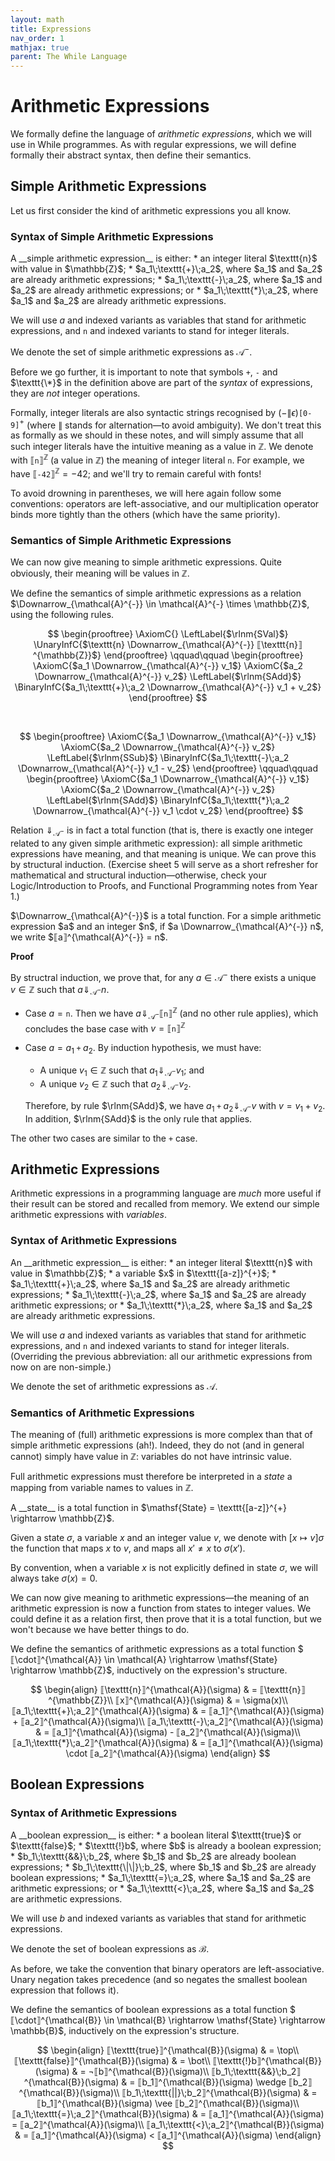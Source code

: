 ```yaml
---
layout: math
title: Expressions
nav_order: 1
mathjax: true
parent: The While Language
---
```


# Arithmetic Expressions

We formally define the language of *arithmetic expressions*, which we will use
in While programmes. As with regular expressions, we will define formally their
abstract syntax, then define their semantics.

## Simple Arithmetic Expressions

Let us first consider the kind of arithmetic expressions you all know.

### Syntax of Simple Arithmetic Expressions

<div class="defn" markdown="1">
A __simple arithmetic expression__ is either:
* an integer literal $\texttt{n}$ with value in $\mathbb{Z}$;
* $a_1\;\texttt{+}\;a_2$, where $a_1$ and $a_2$ are already arithmetic expressions;
* $a_1\;\texttt{-}\;a_2$, where $a_1$ and $a_2$ are already arithmetic expressions; or
* $a_1\;\texttt{*}\;a_2$, where $a_1$ and $a_2$ are already arithmetic expressions.

We will use $a$ and indexed variants as variables that stand for arithmetic
expressions, and $\texttt{n}$ and indexed variants to stand for integer literals.

We denote the set of simple arithmetic expressions as $\mathcal{A}^{-}$.
</div>

Before we go further, it is important to note that symbols $\texttt{+}$,
$\texttt{-}$ and $\texttt{\*}$ in the definition above are part of the *syntax*
of expressions, they are *not* integer operations.

Formally, integer literals are also syntactic strings recognised by $(- \|
\epsilon)\texttt{[0-9]}^{+}$ (where $\|$ stands for alternation—to avoid
ambiguity). We don't treat this as formally as we should in these notes, and
will simply assume that all such integer literals have the intuitive meaning as
a value in $\mathbb{Z}$. We denote with
$⟦\texttt{n}⟧^{\mathbb{Z}}$ (a value in $\mathbb{Z}$) the
meaning of integer literal $\texttt{n}$.
For example, we have $⟦\texttt{-42}⟧^{\mathbb{Z}} = -42$; and we'll try to
remain careful with fonts!

To avoid drowning in parentheses, we will here again follow some conventions:
operators are left-associative, and our multiplication operator binds more
tightly than the others (which have the same priority).

### Semantics of Simple Arithmetic Expressions

We can now give meaning to simple arithmetic expressions. Quite obviously,
their meaning will be values in $\mathbb{Z}$.

<div class="defn" markdown="1">
We define the semantics of simple arithmetic expressions as a relation
$\Downarrow_{\mathcal{A}^{-}} \in \mathcal{A}^{-} \times \mathbb{Z}$, using the
following rules.

$$
\begin{prooftree}
\AxiomC{}
\LeftLabel{$\rlnm{SVal}$}
\UnaryInfC{$\texttt{n} \Downarrow_{\mathcal{A}^{-}} ⟦\texttt{n}⟧^{\mathbb{Z}}$}
\end{prooftree}
\qquad\qquad
\begin{prooftree}
\AxiomC{$a_1 \Downarrow_{\mathcal{A}^{-}} v_1$}
\AxiomC{$a_2 \Downarrow_{\mathcal{A}^{-}} v_2$}
\LeftLabel{$\rlnm{SAdd}$}
\BinaryInfC{$a_1\;\texttt{+}\;a_2 \Downarrow_{\mathcal{A}^{-}} v_1 + v_2$}
\end{prooftree}
$$

<br/>

$$
\begin{prooftree}
\AxiomC{$a_1 \Downarrow_{\mathcal{A}^{-}} v_1$}
\AxiomC{$a_2 \Downarrow_{\mathcal{A}^{-}} v_2$}
\LeftLabel{$\rlnm{SSub}$}
\BinaryInfC{$a_1\;\texttt{-}\;a_2 \Downarrow_{\mathcal{A}^{-}} v_1 - v_2$}
\end{prooftree}
\qquad\qquad
\begin{prooftree}
\AxiomC{$a_1 \Downarrow_{\mathcal{A}^{-}} v_1$}
\AxiomC{$a_2 \Downarrow_{\mathcal{A}^{-}} v_2$}
\LeftLabel{$\rlnm{SAdd}$}
\BinaryInfC{$a_1\;\texttt{*}\;a_2 \Downarrow_{\mathcal{A}^{-}} v_1 \cdot v_2$}
\end{prooftree}
$$
</div>

Relation $\Downarrow_{\mathcal{A}^{-}}$ is in fact a total function (that is, there
is exactly one integer related to any given simple arithmetic expression): all
simple arithmetic expressions have meaning, and that meaning is unique. We can
prove this by structural induction. (Exercise sheet 5 will serve as a short
refresher for mathematical and structural induction—otherwise, check your
Logic/Introduction to Proofs, and Functional Programming notes from Year 1.)

<div class="defn" markdown="1">
$\Downarrow_{\mathcal{A}^{-}}$ is a total function. For a simple arithmetic
expression $a$ and an integer $n$, if $a \Downarrow_{\mathcal{A}^{-}} n$, we
write $⟦a⟧^{\mathcal{A}^{-}} = n$.
</div>

**Proof**

By structral induction, we prove that, for any $a \in \mathcal{A}^{-}$ there
exists a unique $v \in \mathbb{Z}$ such that $a \Downarrow_{\mathcal{A}^{-}}
n$.

- Case $a = \texttt{n}$.
  Then we have $a \Downarrow_{\mathcal{A}^{-}} ⟦\texttt{n}⟧^{\mathbb{Z}}$ (and
  no other rule applies), which concludes the base case with
  $v = ⟦\texttt{n}⟧^{\mathbb{Z}}$
- Case $a = a_1\;\texttt{+}\;a_2$. By induction hypothesis, we must have:
  + A unique $v_1 \in \mathbb{Z}$ such that $a_1 \Downarrow_{\mathcal{A}^{-}} v_1$; and
  + A unique $v_2 \in \mathbb{Z}$ such that $a_2 \Downarrow_{\mathcal{A}^{-}} v_2$.

  Therefore, by rule $\rlnm{SAdd}$, we have $a_1\;\texttt{+}\;a_2
  \Downarrow_{\mathcal{A}^{-}} v$ with $v = v_1 + v_2$. In addition,
  $\rlnm{SAdd}$ is the only rule that applies.

The other two cases are similar to the $\texttt{+}$ case.

## Arithmetic Expressions

Arithmetic expressions in a programming language are _much_ more useful if
their result can be stored and recalled from memory. We extend our simple
arithmetic expressions with _variables_.

### Syntax of Arithmetic Expressions

<div class="defn" markdown="1">
An __arithmetic expression__ is either:
* an integer literal $\texttt{n}$ with value in $\mathbb{Z}$;
* a variable $x$ in $\texttt{[a-z]}^{+}$;
* $a_1\;\texttt{+}\;a_2$, where $a_1$ and $a_2$ are already arithmetic expressions;
* $a_1\;\texttt{-}\;a_2$, where $a_1$ and $a_2$ are already arithmetic expressions; or
* $a_1\;\texttt{*}\;a_2$, where $a_1$ and $a_2$ are already arithmetic expressions.

We will use $a$ and indexed variants as variables that stand for arithmetic
expressions, and $\texttt{n}$ and indexed variants to stand for integer
literals. (Overriding the previous abbreviation: all our arithmetic expressions
from now on are non-simple.)

We denote the set of arithmetic expressions as $\mathcal{A}$.
</div>

### Semantics of Arithmetic Expressions

The meaning of (full) arithmetic expressions is more complex than that of
simple arithmetic expressions (ah!). Indeed, they do not (and in general
cannot) simply have value in $\mathbb{Z}$: variables do not have intrinsic
value.

Full arithmetic expressions must therefore be interpreted in a _state_ a
mapping from variable names to values in $\mathbb{Z}$.

<div class="defn" markdown="1">
A __state__ is a total function in $\mathsf{State} = \texttt{[a-z]}^{+} \rightarrow \mathbb{Z}$.

Given a state $\sigma$, a variable $x$ and an integer value $v$, we denote with
$[x \mapsto v]\sigma$ the function that maps $x$ to $v$, and maps all $x' \neq
x$ to $\sigma(x')$.

By convention, when a variable $x$ is not explicitly defined in state $\sigma$,
we will always take $\sigma(x) = 0$.
</div>

We can now give meaning to arithmetic expressions—the meaning of an arithmetic
expression is now a function from states to integer values. We could define it
as a relation first, then prove that it is a total function, but we won't
because we have better things to do.

<div class="defn" markdown="1">
We define the semantics of arithmetic expressions as a total function
$⟦\cdot⟧^{\mathcal{A}} \in \mathcal{A} \rightarrow \mathsf{State} \rightarrow
\mathbb{Z}$, inductively on the expression's structure.

$$
\begin{align}
⟦\texttt{n}⟧^{\mathcal{A}}(\sigma)           & = ⟦\texttt{n}⟧^{\mathbb{Z}}\\
⟦x⟧^{\mathcal{A}}(\sigma)                    & = \sigma(x)\\
⟦a_1\;\texttt{+}\;a_2⟧^{\mathcal{A}}(\sigma) & = ⟦a_1⟧^{\mathcal{A}}(\sigma) + ⟦a_2⟧^{\mathcal{A}}(\sigma)\\
⟦a_1\;\texttt{-}\;a_2⟧^{\mathcal{A}}(\sigma) & = ⟦a_1⟧^{\mathcal{A}}(\sigma) - ⟦a_2⟧^{\mathcal{A}}(\sigma)\\
⟦a_1\;\texttt{*}\;a_2⟧^{\mathcal{A}}(\sigma) & = ⟦a_1⟧^{\mathcal{A}}(\sigma) \cdot ⟦a_2⟧^{\mathcal{A}}(\sigma)
\end{align}
$$
</div>

## Boolean Expressions

### Syntax of Arithmetic Expressions

<div class="defn" markdown="1">
A __boolean expression__ is either:
* a boolean literal $\texttt{true}$ or $\texttt{false}$;
* $\texttt{!}b$, where $b$ is already a boolean expression;
* $b_1\;\texttt{&&}\;b_2$, where $b_1$ and $b_2$ are already boolean expressions;
* $b_1\;\texttt{\|\|}\;b_2$, where $b_1$ and $b_2$ are already boolean expressions;
* $a_1\;\texttt{=}\;a_2$, where $a_1$ and $a_2$ are arithmetic expressions; or
* $a_1\;\texttt{<}\;a_2$, where $a_1$ and $a_2$ are arithmetic expressions.

We will use $b$ and indexed variants as variables that stand for arithmetic
expressions.

We denote the set of boolean expressions as $\mathcal{B}$.
</div>

As before, we take the convention that binary operators are left-associative.
Unary negation takes precedence (and so negates the smallest boolean expression
that follows it).

<div class="defn" markdown="1">
We define the semantics of boolean expressions as a total function
$⟦\cdot⟧^{\mathcal{B}} \in \mathcal{B} \rightarrow \mathsf{State} \rightarrow
\mathbb{B}$, inductively on the expression's structure.

$$
\begin{align}
⟦\texttt{true}⟧^{\mathcal{B}}(\sigma)         & = \top\\
⟦\texttt{false}⟧^{\mathcal{B}}(\sigma)        & = \bot\\
⟦\texttt{!}b⟧^{\mathcal{B}}(\sigma)           & = ¬⟦b⟧^{\mathcal{B}}(\sigma)\\
⟦b_1\;\texttt{&&}\;b_2⟧^{\mathcal{B}}(\sigma) & = ⟦b_1⟧^{\mathcal{B}}(\sigma) \wedge ⟦b_2⟧^{\mathcal{B}}(\sigma)\\
⟦b_1\;\texttt{||}\;b_2⟧^{\mathcal{B}}(\sigma) & = ⟦b_1⟧^{\mathcal{B}}(\sigma) \vee ⟦b_2⟧^{\mathcal{B}}(\sigma)\\
⟦a_1\;\texttt{=}\;a_2⟧^{\mathcal{B}}(\sigma)  & = ⟦a_1⟧^{\mathcal{A}}(\sigma) = ⟦a_2⟧^{\mathcal{A}}(\sigma)\\
⟦a_1\;\texttt{<}\;a_2⟧^{\mathcal{B}}(\sigma)  & = ⟦a_1⟧^{\mathcal{A}}(\sigma) < ⟦a_1⟧^{\mathcal{A}}(\sigma)
\end{align}
$$
</div>
